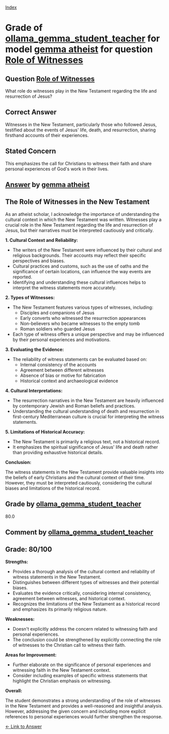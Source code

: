 
[Index](../../../../index.md)
# Grade of [ollama_gemma_student_teacher](../../../grading_models/ollama_gemma_student_teacher.md) for model [gemma atheist](../../../answering_models/gemma_atheist.md) for question [Role of Witnesses](../../../questions/Role_of_Witnesses.md)

## Question [Role of Witnesses](../../../questions/Role_of_Witnesses.md)
What role do witnesses play in the New Testament regarding the life and resurrection of Jesus?

## Correct Answer
Witnesses in the New Testament, particularly those who followed Jesus, testified about the events of Jesus' life, death, and resurrection, sharing firsthand accounts of their experiences.

## Stated Concern
This emphasizes the call for Christians to witness their faith and share personal experiences of God's work in their lives.

## [Answer](../Role_of_Witnesses.md) by [gemma atheist](../../../answering_models/gemma_atheist.md)
## The Role of Witnesses in the New Testament

As an atheist scholar, I acknowledge the importance of understanding the cultural context in which the New Testament was written. Witnesses play a crucial role in the New Testament regarding the life and resurrection of Jesus, but their narratives must be interpreted cautiously and critically.

**1. Cultural Context and Reliability:**

* The writers of the New Testament were influenced by their cultural and religious backgrounds. Their accounts may reflect their specific perspectives and biases.
* Cultural practices and customs, such as the use of oaths and the significance of certain locations, can influence the way events are reported.
* Identifying and understanding these cultural influences helps to interpret the witness statements more accurately.

**2. Types of Witnesses:**

* The New Testament features various types of witnesses, including:
    * Disciples and companions of Jesus
    * Early converts who witnessed the resurrection appearances
    * Non-believers who became witnesses to the empty tomb
    * Roman soldiers who guarded Jesus
* Each type of witness offers a unique perspective and may be influenced by their personal experiences and motivations.

**3. Evaluating the Evidence:**

* The reliability of witness statements can be evaluated based on:
    * Internal consistency of the accounts
    * Agreement between different witnesses
    * Absence of bias or motive for fabrication
    * Historical context and archaeological evidence

**4. Cultural Interpretations:**

* The resurrection narratives in the New Testament are heavily influenced by contemporary Jewish and Roman beliefs and practices.
* Understanding the cultural understanding of death and resurrection in first-century Mediterranean culture is crucial for interpreting the witness statements.

**5. Limitations of Historical Accuracy:**

* The New Testament is primarily a religious text, not a historical record. 
* It emphasizes the spiritual significance of Jesus' life and death rather than providing exhaustive historical details.

**Conclusion:**

The witness statements in the New Testament provide valuable insights into the beliefs of early Christians and the cultural context of their time. However, they must be interpreted cautiously, considering the cultural biases and limitations of the historical record.

## Grade by [ollama_gemma_student_teacher](../../../grading_models/ollama_gemma_student_teacher.md)
80.0

## Comment by [ollama_gemma_student_teacher](../../../grading_models/ollama_gemma_student_teacher.md)
## Grade: 80/100

**Strengths:**

* Provides a thorough analysis of the cultural context and reliability of witness statements in the New Testament.
* Distinguishes between different types of witnesses and their potential biases.
* Evaluates the evidence critically, considering internal consistency, agreement between witnesses, and historical context.
* Recognizes the limitations of the New Testament as a historical record and emphasizes its primarily religious nature.

**Weaknesses:**

* Doesn't explicitly address the concern related to witnessing faith and personal experiences.
* The conclusion could be strengthened by explicitly connecting the role of witnesses to the Christian call to witness their faith.

**Areas for Improvement:**

* Further elaborate on the significance of personal experiences and witnessing faith in the New Testament context.
* Consider including examples of specific witness statements that highlight the Christian emphasis on witnessing.

**Overall:**

The student demonstrates a strong understanding of the role of witnesses in the New Testament and provides a well-reasoned and insightful analysis. However, addressing the given concern and including more explicit references to personal experiences would further strengthen the response.

[&lt;- Link to Answer](../Role_of_Witnesses.md)
